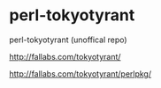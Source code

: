 perl-tokyotyrant
================

perl-tokyotyrant (unoffical repo)

http://fallabs.com/tokyotyrant/

http://fallabs.com/tokyotyrant/perlpkg/
